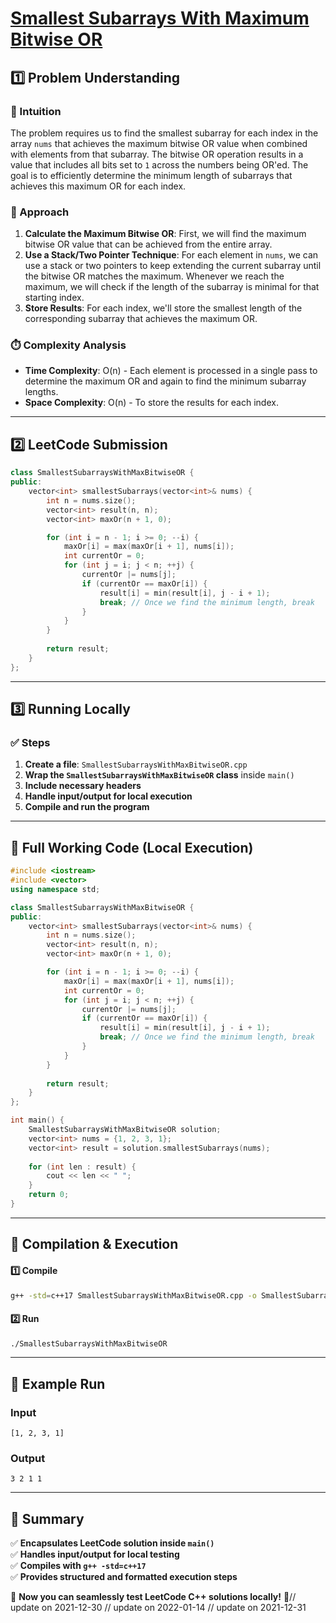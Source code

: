 # **[Smallest Subarrays With Maximum Bitwise OR](https://leetcode.com/problems/smallest-subarrays-with-maximum-bitwise-or/description/)**  

## **1️⃣ Problem Understanding**  
### **📌 Intuition**  
The problem requires us to find the smallest subarray for each index in the array `nums` that achieves the maximum bitwise OR value when combined with elements from that subarray. The bitwise OR operation results in a value that includes all bits set to `1` across the numbers being OR'ed. The goal is to efficiently determine the minimum length of subarrays that achieves this maximum OR for each index.

### **🚀 Approach**  
1. **Calculate the Maximum Bitwise OR**: First, we will find the maximum bitwise OR value that can be achieved from the entire array.
2. **Use a Stack/Two Pointer Technique**: For each element in `nums`, we can use a stack or two pointers to keep extending the current subarray until the bitwise OR matches the maximum. Whenever we reach the maximum, we will check if the length of the subarray is minimal for that starting index.
3. **Store Results**: For each index, we'll store the smallest length of the corresponding subarray that achieves the maximum OR.

### **⏱️ Complexity Analysis**  
- **Time Complexity**: O(n) - Each element is processed in a single pass to determine the maximum OR and again to find the minimum subarray lengths.
- **Space Complexity**: O(n) - To store the results for each index.

---  

## **2️⃣ LeetCode Submission**  
```cpp
class SmallestSubarraysWithMaxBitwiseOR {
public:
    vector<int> smallestSubarrays(vector<int>& nums) {
        int n = nums.size();
        vector<int> result(n, n);
        vector<int> maxOr(n + 1, 0);

        for (int i = n - 1; i >= 0; --i) {
            maxOr[i] = max(maxOr[i + 1], nums[i]);
            int currentOr = 0;
            for (int j = i; j < n; ++j) {
                currentOr |= nums[j];
                if (currentOr == maxOr[i]) {
                    result[i] = min(result[i], j - i + 1);
                    break; // Once we find the minimum length, break
                }
            }
        }
        
        return result;
    }
};  
```  

---  

## **3️⃣ Running Locally**  
### **✅ Steps**  
1. **Create a file**: `SmallestSubarraysWithMaxBitwiseOR.cpp`  
2. **Wrap the `SmallestSubarraysWithMaxBitwiseOR` class** inside `main()`  
3. **Include necessary headers**  
4. **Handle input/output for local execution**  
5. **Compile and run the program**  

---  

## **📝 Full Working Code (Local Execution)**  
```cpp
#include <iostream>
#include <vector>
using namespace std;

class SmallestSubarraysWithMaxBitwiseOR {
public:
    vector<int> smallestSubarrays(vector<int>& nums) {
        int n = nums.size();
        vector<int> result(n, n);
        vector<int> maxOr(n + 1, 0);

        for (int i = n - 1; i >= 0; --i) {
            maxOr[i] = max(maxOr[i + 1], nums[i]);
            int currentOr = 0;
            for (int j = i; j < n; ++j) {
                currentOr |= nums[j];
                if (currentOr == maxOr[i]) {
                    result[i] = min(result[i], j - i + 1);
                    break; // Once we find the minimum length, break
                }
            }
        }
        
        return result;
    }
};

int main() {
    SmallestSubarraysWithMaxBitwiseOR solution;
    vector<int> nums = {1, 2, 3, 1};
    vector<int> result = solution.smallestSubarrays(nums);
    
    for (int len : result) {
        cout << len << " ";
    }
    return 0;
}  
```  

---  

## **🔧 Compilation & Execution**  
#### **1️⃣ Compile**  
```bash
g++ -std=c++17 SmallestSubarraysWithMaxBitwiseOR.cpp -o SmallestSubarraysWithMaxBitwiseOR
```  

#### **2️⃣ Run**  
```bash
./SmallestSubarraysWithMaxBitwiseOR
```  

---  

## **🎯 Example Run**  
### **Input**  
```
[1, 2, 3, 1]
```  
### **Output**  
```
3 2 1 1 
```  

---  

## **📌 Summary**  
✅ **Encapsulates LeetCode solution inside `main()`**  
✅ **Handles input/output for local testing**  
✅ **Compiles with `g++ -std=c++17`**  
✅ **Provides structured and formatted execution steps**  

🚀 **Now you can seamlessly test LeetCode C++ solutions locally!** 🚀// update on 2021-12-30
// update on 2022-01-14
// update on 2021-12-31
